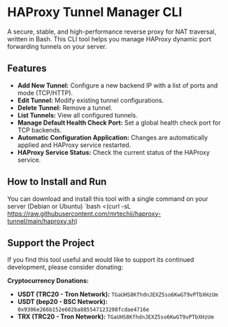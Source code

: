 # HAProxy Tunnel Manager CLI

A secure, stable, and high-performance reverse proxy for NAT traversal, written in Bash.
This CLI tool helps you manage HAProxy dynamic port forwarding tunnels on your server.

## Features

-   **Add New Tunnel:** Configure a new backend IP with a list of ports and mode (TCP/HTTP).
-   **Edit Tunnel:** Modify existing tunnel configurations.
-   **Delete Tunnel:** Remove a tunnel.
-   **List Tunnels:** View all configured tunnels.
-   **Manage Default Health Check Port:** Set a global health check port for TCP backends.
-   **Automatic Configuration Application:** Changes are automatically applied and HAProxy service restarted.
-   **HAProxy Service Status:** Check the current status of the HAProxy service.

## How to Install and Run

You can download and install this tool with a single command on your server (Debian or Ubuntu)
`bash <(curl -sL https://raw.githubusercontent.com/mrtechii/haproxy-tunnel/main/haproxy.sh)


## Support the Project

If you find this tool useful and would like to support its continued development, please consider donating:


**Cryptocurrency Donations:**

-   **USDT (TRC20 - Tron Network):** `TGaUHS8KfhdnJEXZ5so6KwGT9vPTbXHzUm`
-   **USDT (bep20 - BSC Network):** `0x9306e266b152e602ba885547123208fcdae4716e`
-   **TRX (TRC20 - Tron Network):** `TGaUHS8KfhdnJEXZ5so6KwGT9vPTbXHzUm`
